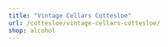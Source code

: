 ```yaml
---
title: "Vintage Cellars Cottesloe"
url: /cottesloe/vintage-cellars-cottesloe/
shop: alcohol
---
```

